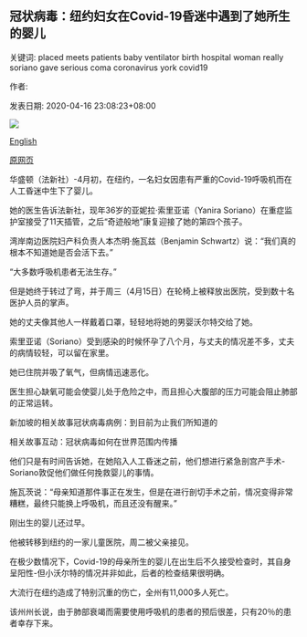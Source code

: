 ## 冠状病毒：纽约妇女在Covid-19昏迷中遇到了她所生的婴儿

关键词: placed meets patients baby ventilator birth hospital woman really soriano gave serious coma coronavirus york covid19

作者: 

发表日期: 2020-04-16 23:08:23+08:00

![](https://www.straitstimes.com/sites/default/files/styles/x_large/public/articles/2020/04/16/us-health-virus-025535.jpg?itok=rLCz-QnN)

[English](Coronavirus%3A%20New%20York%20woman%20meets%20baby%20she%20gave%20birth%20to%20in%20Covid-19%20coma.md)

[原网页](https://www.straitstimes.com/world/united-states/coronavirus-new-york-woman-meets-baby-she-gave-birth-to-in-covid-19-coma)

华盛顿（法新社）-4月初，在纽约，一名妇女因患有严重的Covid-19呼吸机而在人工昏迷中生下了婴儿。

她的医生告诉法新社，现年36岁的亚妮拉·索里亚诺（Yanira Soriano）在重症监护室接受了11天插管，之后“奇迹般地”康复迎接了她的第四个孩子。

湾岸南边医院妇产科负责人本杰明·施瓦兹（Benjamin Schwartz）说：“我们真的根本不知道她是否会活下去。”

“大多数呼吸机患者无法生存。”

但是她终于转过了弯，并于周三（4月15日）在轮椅上被释放出医院，受到数十名医护人员的掌声。

她的丈夫像其他人一样戴着口罩，轻轻地将她的男婴沃尔特交给了她。

索里亚诺（Soriano）受到感染的时候怀孕了八个月，与丈夫的情况差不多，丈夫的病情较轻，可以留在家里。

她已住院并吸了氧气，但病情迅速恶化。

医生担心缺氧可能会使婴儿处于危险之中，而且担心大腹部的压力可能会阻止肺部的正常运转。

新加坡的相关故事冠状病毒病例：到目前为止我们所知道的

相关故事互动：冠状病毒如何在世界范围内传播

他们只是有时间告诉她，在她陷入人工昏迷之前，他们想进行紧急剖宫产手术-Soriano敦促他们做任何挽救婴儿的事情。

施瓦茨说：“母亲知道那件事正在发生，但是在进行剖切手术之前，情况变得非常糟糕，最终只能换上呼吸机，而且还没有醒来。”

刚出生的婴儿还过早。

他被转移到纽约的一家儿童医院，周二被父亲接见。

在极少数情况下，Covid-19的母亲所生的婴儿在出生后不久接受检查时，其自身呈阳性-但小沃尔特的情况并非如此，后者的检查结果很明确。

大流行在纽约造成了特别沉重的伤亡，全州有11,000多人死亡。

该州州长说，由于肺部衰竭而需要使用呼吸机的患者的预后很差，只有20％的患者幸存下来。